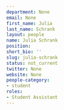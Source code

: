 ```yaml
---
department: None
email: None
first_name: Julia
last_name: Schrank
layout: people
name: Julia Schrank
position:
short_bio: ''
slug: julia-schrank
status: not_current
twitter: None
website: None
people-category:
- student
roles:
- Student Assistant
---
```



